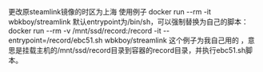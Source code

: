 更改原steamlink镜像的时区为上海
使用例子 docker run --rm -it wbkboy/streamlink
默认entrypoint为/bin/sh，可以强制替换为自己的脚本：
docker run --rm -v /mnt/ssd/record:/record -it --entrypoint=/record/ebc51.sh wbkboy/streamlink
这个例子为我自己用的 ，意思是挂载主机的/mnt/ssd/record目录到容器的record目录，并执行ebc51.sh脚本。
